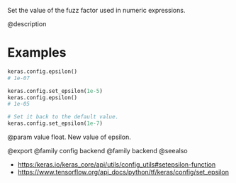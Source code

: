 Set the value of the fuzz factor used in numeric expressions.

@description

# Examples
```python
keras.config.epsilon()
# 1e-07
```

```python
keras.config.set_epsilon(1e-5)
keras.config.epsilon()
# 1e-05
```

```python
# Set it back to the default value.
keras.config.set_epsilon(1e-7)
```

@param value
float. New value of epsilon.

@export
@family config backend
@family backend
@seealso
+ <https:/keras.io/keras_core/api/utils/config_utils#setepsilon-function>
+ <https://www.tensorflow.org/api_docs/python/tf/keras/config/set_epsilon>
